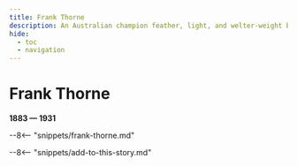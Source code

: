 ```yaml
---
title: Frank Thorne
description: An Australian champion feather, light, and welter-weight boxer
hide:
  - toc
  - navigation 
---
```


# Frank Thorne

**1883 — 1931**

--8<-- "snippets/frank-thorne.md"

--8<-- "snippets/add-to-this-story.md"